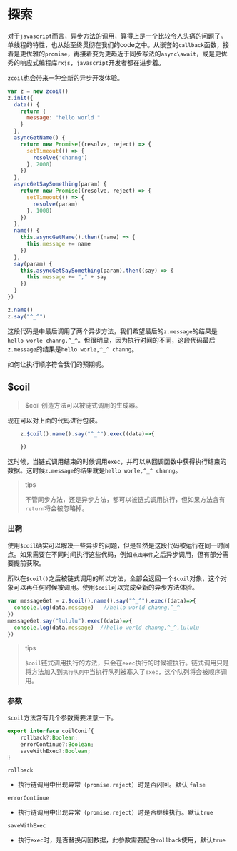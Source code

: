 # 探索

对于`javascript`而言，异步方法的调用，算得上是一个比较令人头痛的问题了。单线程的特性，也从始至终贯彻在我们的code之中。从嵌套的`callback`函数，接着是更优雅的`promise`，再接着变为更趋近于同步写法的`async\await`，或是更优秀的响应式编程库`rxjs`，`javascript`开发者都在进步着。

`zcoil`也会带来一种全新的异步开发体验。

```javascript
var z = new zcoil()
z.init({
  data() {
    return {
      message: "hello world "
    }
  },
  asyncGetName() {
    return new Promise((resolve, reject) => {
      setTimeout(() => {
        resolve('channg')
      }, 2000)
    })
  },
  asyncGetSaySomething(param) {
    return new Promise((resolve, reject) => {
      setTimeout(() => {
        resolve(param)
      }, 1000)
    })
  },
  name() {
    this.asyncGetName().then((name) => {
      this.message += name
    })
  },
  say(param) {
    this.asyncGetSaySomething(param).then((say) => {
      this.message += "," + say
    })
  }
})

z.name()
z.say("^_^")
```

这段代码是中最后调用了两个异步方法，我们希望最后的`z.message`的结果是`hello worle channg,^_^`。但很明显，因为执行时间的不同，这段代码最后`z.message`的结果是`hello worle,^_^ channg`。

如何让执行顺序符合我们的预期呢。

## $coil

>$coil 创造方法可以被链式调用的生成器。

现在可以对上面的代码进行包装。

```javascript
	z.$coil().name().say("^_^").exec((data)=>{
		
	})
```

这时候，当链式调用结束的时候调用`exec`，并可以从回调函数中获得执行结束的数据。这时候`z.message`的结果就是`hello worle,^_^ channg`。

>tips
>
>不管同步方法，还是异步方法，都可以被链式调用执行，但如果方法含有`return`将会被忽略掉。

### 出鞘

使用`$coil`确实可以解决一些异步的问题，但是显然是这段代码被运行在同一时间点。如果需要在不同时间执行这些代码，例如`点击事件`之后异步调用，但有部分需要提前获取。

所以在`$coil()`之后被链式调用的所以方法，全部会返回一个`$coil`对象，这个对象可以再任何时候被调用。使用`$coil`可以完成全新的异步方法体验。

```javascript
var messageGet = z.$coil().name().say("^_^").exec((data)=>{
  console.log(data.message)   //hello world channg,^_^
})
messageGet.say("lululu").exec((data)=>{
  console.log(data.message)  //hello world channg,^_^,lululu
})
```

>tips
>
>`$coil`链式调用执行的方法，只会在`exec`执行的时候被执行。链式调用只是将方法加入到`执行队列中`当执行队列被塞入了`exec`，这个队列将会被顺序调用。

### 参数

`$coil`方法含有几个参数需要注意一下。

```javascript
export interface coilConif{
    rollback?:Boolean; 
    errorContinue?:Boolean;
    saveWithExec?:Boolean;
}
```
`rollback`  
* 执行链调用中出现异常（`promise.reject`）时是否闪回。默认 `false`

`errorContinue`
* 执行链调用中出现异常（`promise.reject`）时是否继续执行。默认`true`

`saveWithExec`
* 执行`exec`时，是否替换闪回数据，此参数需要配合`rollback`使用，默认`true`













